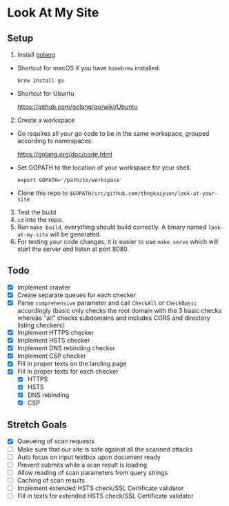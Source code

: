 # Look At My Site

## Setup
1. Install [golang](https://golang.org/doc/install)
  - Shortcut for macOS if you have `homebrew` installed.
  
    ``` brew install go ```
    
  - Shortcut for Ubuntu
  
    https://github.com/golang/go/wiki/Ubuntu
    
2. Create a workspace
  - Go requires all your go code to be in the same workspace, grouped according to namespaces.
    
    https://golang.org/doc/code.html
  
  - Set GOPATH to the location of your workspace for your shell.
  
    ``` export GOPATH='/path/to/workspace' ```
    
  - Clone this repo to ```$GOPATH/src/github.com/thngkaiyuan/look-at-your-site```
  
3. Test the build
  1. `cd` into the repo.
  2. Run `make build`, everything should build correctly. A binary named `look-at-my-site` will be generated. 
  3. For testing your code changes, it is easier to use `make serve` which will start the server and listen at port 8080.
  
 ## Todo
 - [x] Implement crawler
 - [x] Create separate queues for each checker
 - [x] Parse `comprehensive` parameter and call `CheckAll` or `CheckBasic` accordingly (basic only checks the root domain with the 3 basic checks whereas "all" checks subdomains and includes CORS and directory listing checkers)
 - [x] Implement HTTPS checker
 - [x] Implement HSTS checker
 - [x] Implement DNS rebinding checker
 - [x] Implement CSP checker
 - [x] Fill in proper texts on the landing page
 - [x] Fill in proper texts for each checker
    - [x] HTTPS
    - [x] HSTS
    - [x] DNS rebinding
    - [x] CSP
 
 ## Stretch Goals
 - [x] Queueing of scan requests
 - [ ] Make sure that our site is safe against all the scanned attacks
 - [ ] Auto focus on input textbox upon document ready
 - [ ] Prevent submits while a scan result is loading
 - [ ] Allow reading of scan parameters from query strings
 - [ ] Caching of scan results
 - [ ] Implement extended HSTS check/SSL Certificate validator
 - [ ] Fill in texts for extended HSTS check/SSL Certificate validator
